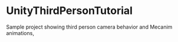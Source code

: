 UnityThirdPersonTutorial
========================

Sample project showing third person camera behavior and Mecanim  animations,
